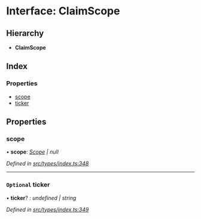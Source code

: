# Interface: ClaimScope

## Hierarchy

* **ClaimScope**

## Index

### Properties

* [scope](claimscope.md#scope)
* [ticker](claimscope.md#optional-ticker)

## Properties

###  scope

• **scope**: *[Scope](scope.md) | null*

*Defined in [src/types/index.ts:348](https://github.com/PolymathNetwork/polymesh-sdk/blob/05b527a2/src/types/index.ts#L348)*

___

### `Optional` ticker

• **ticker**? : *undefined | string*

*Defined in [src/types/index.ts:349](https://github.com/PolymathNetwork/polymesh-sdk/blob/05b527a2/src/types/index.ts#L349)*
